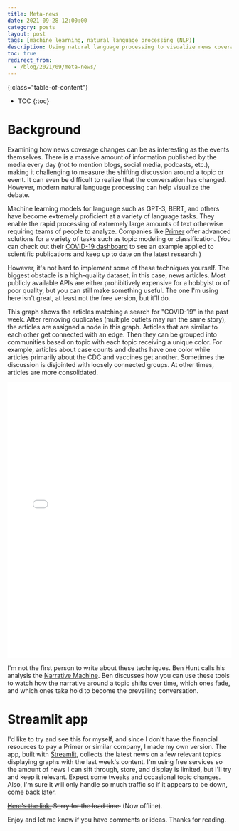 ```yaml
---
title: Meta-news
date: 2021-09-28 12:00:00
category: posts
layout: post
tags: [machine learning, natural language processing (NLP)]
description: Using natural language processing to visualize news coverage. 
toc: true
redirect_from:
  - /blog/2021/09/meta-news/
---
```


{:class="table-of-content"}
* TOC
{:toc}

# Background

Examining how news coverage changes can be as interesting as the events themselves. There is a massive amount of information published by the media every day (not to mention blogs, social media, podcasts, etc.), making it challenging to measure the shifting discussion around a topic or event. It can even be difficult to realize that the conversation has changed. However, modern natural language processing can help visualize the debate.

Machine learning models for language such as GPT-3, BERT, and others have become extremely proficient at a variety of language tasks. They enable the rapid processing of extremely large amounts of text otherwise requiring teams of people to analyze. Companies like [Primer](https://primer.ai/) offer advanced solutions for a variety of tasks such as topic modeling or classification. (You can check out their [COVID-19 dashboard](https://covid19primer.com/dashboard) to see an example applied to scientific publications and keep up to date on the latest research.)

However, it's not hard to implement some of these techniques yourself. The biggest obstacle is a high-quality dataset, in this case, news articles. Most publicly available APIs are either prohibitively expensive for a hobbyist or of poor quality, but you can still make something useful. The one I'm using here isn't great, at least not the free version, but it'll do.

This graph shows the articles matching a search for "COVID-19" in the past week. After removing duplicates (multiple outlets may run the same story), the articles are assigned a node in this graph. Articles that are similar to each other get connected with an edge. Then they can be grouped into communities based on topic with each topic receiving a unique color. For example, articles about case counts and deaths have one color while articles primarily about the CDC and vaccines get another. Sometimes the discussion is disjointed with loosely connected groups. At other times, articles are more consolidated.

<iframe src="/assets/embeds/covid-19.html" height="620px" width="100%" style="border:none;"></iframe>

I'm not the first person to write about these techniques. Ben Hunt calls his analysis the [Narrative Machine](https://www.epsilontheory.com/the-narrative-machine/). Ben discusses how you can use these tools to watch how the narrative around a topic shifts over time, which ones fade, and which ones take hold to become the prevailing conversation.

# Streamlit app

I'd like to try and see this for myself, and since I don't have the financial resources to pay a Primer or similar company, I made my own version. The app, built with [Streamlit](https://streamlit.io/), collects the latest news on a few relevant topics displaying graphs with the last week's content. I'm using free services so the amount of news I can sift through, store, and display is limited, but I'll try and keep it relevant. Expect some tweaks and occasional topic changes. Also, I'm sure it will only handle so much traffic so if it appears to be down, come back later.

~~[Here's the link.](https://meta-news-graph.herokuapp.com/) Sorry for the load time.~~ (Now offline).

Enjoy and let me know if you have comments or ideas. Thanks for reading.




